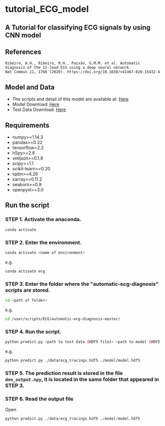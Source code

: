 # tutorial_ECG_model
## A Tutorial for classifying ECG signals by using CNN model
 
## References
```
Ribeiro, A.H., Ribeiro, M.H., Paixão, G.M.M. et al. Automatic diagnosis of the 12-lead ECG using a deep neural network.
Nat Commun 11, 1760 (2020). https://doi.org/10.1038/s41467-020-15432-4
```
## Model and Data
* The scripts and detail of this model are available at: [Here](https://github.com/antonior92/automatic-ecg-diagnosis)
* Model Download: [Here](https://zenodo.org/record/3765717#.YCOS8xMzbqU)
* Test Data Download: [Here](https://zenodo.org/record/3765780#.YCOS8hMzbqU)

## Requirements 
* numpy>=1.14.3
* pandas>=0.22
* tensorflow=2.2
* h5py>=2.8
* xmljson>=0.1.9
* scipy>=1.1
* scikit-learn>=0.20
* tqdm>=4.26
* xarray>=0.11.2
* seaborn>=0.9
* openpyxl>=3.0

## Run the script
### STEP 1. Activate the anaconda.
```bash
conda activate
```
### STEP 2. Enter the environment.
```bash
conda activate <name of environment>
```
e.g.
```bash
conda activate ecg
```

### STEP 3. Enter the folder where the "automatic-ecg-diagnosis" scripts are stored.
```bash
cd <path of folder>
```
e.g.
```bash
cd /user/scripts/ECG/automatic-ecg-diagnosis-master/
```

### STEP 4. Run the script.
```bash
python predict.py <path to test data (HDF5 file)> <path to model (HDF5 file)>
```
e.g.
```bash
python predict.py ./data/ecg_tracings.hdf5 ./model/model.hdf5
```

### STEP 5. The prediction result is stored in the file ```dnn_output.npy```, it is located in the same folder that appeared in STEP 3.

### STEP 6. Read the output file
Open 
```python
python predict.py ./data/ecg_tracings.hdf5 ./model/model.hdf5
```


